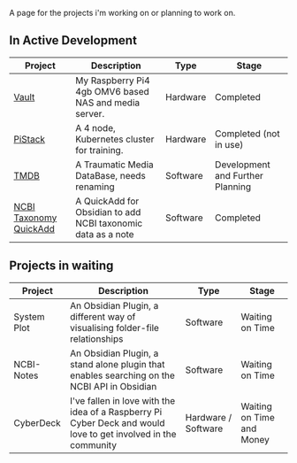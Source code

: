 A page for the projects i'm working on or planning to work on.

## In Active Development

| Project | Description | Type | Stage |
|---|---|---|---|
| [Vault](content/Personal%20Projects/Vault.md) | My Raspberry Pi4 4gb OMV6 based NAS and media server. | Hardware | Completed |
| [PiStack](content/Personal%20Projects/PiStack.md) | A 4 node, Kubernetes cluster for training. | Hardware | Completed (not in use) |
| [TMDB](content/Personal%20Projects/TMDB.md) | A Traumatic Media DataBase, needs renaming | Software |Development and Further Planning |
| [NCBI Taxonomy QuickAdd](content/Personal%20Projects/NCBI%20Taxonomy%20QuickAdd.md) | A QuickAdd for Obsidian to add NCBI taxonomic data as a note | Software |Completed |


## Projects in waiting

| Project | Description | Type | Stage |
|---|---|---|---|
| System Plot | An Obsidian Plugin, a different way of visualising folder-file relationships | Software | Waiting on Time |
| NCBI-Notes | An Obsidian Plugin, a stand alone plugin that enables searching on the NCBI API in Obsidian | Software | Waiting on Time |
| CyberDeck | I've fallen in love with the idea of a Raspberry Pi Cyber Deck and would love to get involved in the community | Hardware / Software | Waiting on Time and Money |


